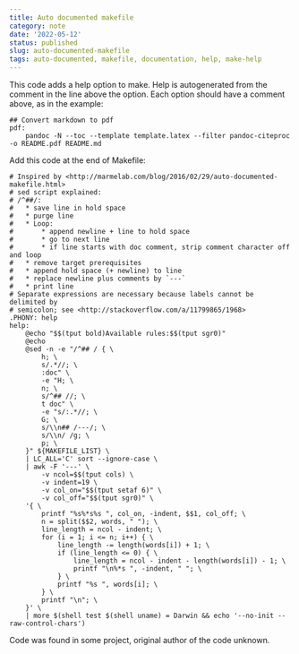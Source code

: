 ```yaml
---
title: Auto documented makefile
category: note
date: '2022-05-12'
status: published
slug: auto-documented-makefile
tags: auto-documented, makefile, documentation, help, make-help
---
```


This code adds a help option to make. Help is autogenerated from the comment in the line above the option.
Each option should have a comment above, as in the example:
```
## Convert markdown to pdf
pdf:	
	pandoc -N --toc --template template.latex --filter pandoc-citeproc -o README.pdf README.md
```

Add this code at the end of Makefile:
```
# Inspired by <http://marmelab.com/blog/2016/02/29/auto-documented-makefile.html>
# sed script explained:
# /^##/:
# 	* save line in hold space
# 	* purge line
# 	* Loop:
# 		* append newline + line to hold space
# 		* go to next line
# 		* if line starts with doc comment, strip comment character off and loop
# 	* remove target prerequisites
# 	* append hold space (+ newline) to line
# 	* replace newline plus comments by `---`
# 	* print line
# Separate expressions are necessary because labels cannot be delimited by
# semicolon; see <http://stackoverflow.com/a/11799865/1968>
.PHONY: help
help:
	@echo "$$(tput bold)Available rules:$$(tput sgr0)"
	@echo
	@sed -n -e "/^## / { \
		h; \
		s/.*//; \
		:doc" \
		-e "H; \
		n; \
		s/^## //; \
		t doc" \
		-e "s/:.*//; \
		G; \
		s/\\n## /---/; \
		s/\\n/ /g; \
		p; \
	}" ${MAKEFILE_LIST} \
	| LC_ALL='C' sort --ignore-case \
	| awk -F '---' \
		-v ncol=$$(tput cols) \
		-v indent=19 \
		-v col_on="$$(tput setaf 6)" \
		-v col_off="$$(tput sgr0)" \
	'{ \
		printf "%s%*s%s ", col_on, -indent, $$1, col_off; \
		n = split($$2, words, " "); \
		line_length = ncol - indent; \
		for (i = 1; i <= n; i++) { \
			line_length -= length(words[i]) + 1; \
			if (line_length <= 0) { \
				line_length = ncol - indent - length(words[i]) - 1; \
				printf "\n%*s ", -indent, " "; \
			} \
			printf "%s ", words[i]; \
		} \
		printf "\n"; \
	}' \
	| more $(shell test $(shell uname) = Darwin && echo '--no-init --raw-control-chars')
```

Code was found in some project, original author of the code unknown.
